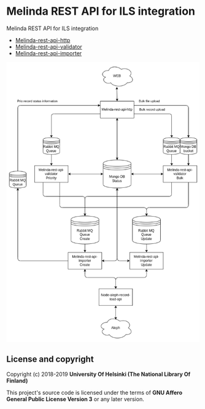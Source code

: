 # Melinda REST API for ILS integration

Melinda REST API for ILS integration

* [Melinda-rest-api-http](https://github.com/NatLibFi/melinda-rest-api-http)
* [Melinda-rest-api-validator](https://github.com/NatLibFi/melinda-rest-api-validator)
* [Melinda-rest-api-importer](https://github.com/NatLibFi/melinda-rest-api-importer)

![Alt text](media/UML-melinda-rest-api.png?raw=true "UML picture of melinda rest api")

## License and copyright

Copyright (c) 2018-2019 **University Of Helsinki (The National Library Of Finland)**

This project's source code is licensed under the terms of **GNU Affero General Public License Version 3** or any later version.
